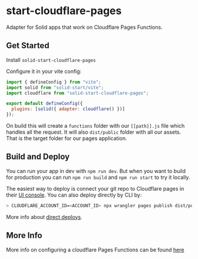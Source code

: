 # start-cloudflare-pages

Adapter for Solid apps that work on Cloudflare Pages Functions.

## Get Started

Install `solid-start-cloudflare-pages`

Configure it in your vite config:
```js
import { defineConfig } from "vite";
import solid from "solid-start/vite";
import cloudflare from "solid-start-cloudflare-pages";

export default defineConfig({
  plugins: [solid({ adapter: cloudflare() })]
});
```

On build this will create a `functions` folder with our `[[path]].js` file which handles all the request. It will also `dist/public` folder with all our assets. That is the target folder for our pages application.

## Build and Deploy

You can run your app in dev with `npm run dev`. But when you want to build for production you can run `npm run build` and `npm run start` to try it locally.

The easiest way to deploy is connect your git repo to Cloudflare pages in their [UI console](https://developers.cloudflare.com/pages/get-started/). You can also deploy directly by CLI by:

```sh
> CLOUDFLARE_ACCOUNT_ID=<ACCOUNT_ID> npx wrangler pages publish dist/public --project-name=<PROJECT_NAME>
```

More info about [direct deploys](https://developers.cloudflare.com/pages/how-to/use-direct-upload-with-continuous-integration/#deploy-with-wrangler).

## More Info

More info on configuring a cloudflare Pages Functions can be found
[here](https://developers.cloudflare.com/pages/platform/functions/)
